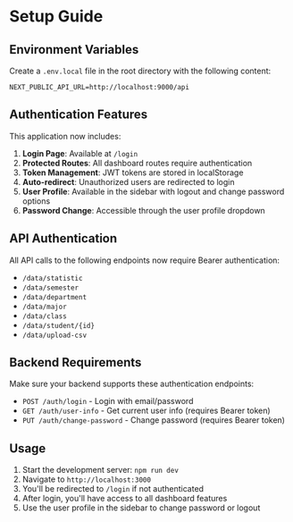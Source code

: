 # Setup Guide

## Environment Variables

Create a `.env.local` file in the root directory with the following content:

```
NEXT_PUBLIC_API_URL=http://localhost:9000/api
```

## Authentication Features

This application now includes:

1. **Login Page**: Available at `/login`
2. **Protected Routes**: All dashboard routes require authentication
3. **Token Management**: JWT tokens are stored in localStorage
4. **Auto-redirect**: Unauthorized users are redirected to login
5. **User Profile**: Available in the sidebar with logout and change password options
6. **Password Change**: Accessible through the user profile dropdown

## API Authentication

All API calls to the following endpoints now require Bearer authentication:

- `/data/statistic`
- `/data/semester`
- `/data/department` 
- `/data/major`
- `/data/class`
- `/data/student/{id}`
- `/data/upload-csv`

## Backend Requirements

Make sure your backend supports these authentication endpoints:

- `POST /auth/login` - Login with email/password
- `GET /auth/user-info` - Get current user info (requires Bearer token)
- `PUT /auth/change-password` - Change password (requires Bearer token)

## Usage

1. Start the development server: `npm run dev`
2. Navigate to `http://localhost:3000`
3. You'll be redirected to `/login` if not authenticated
4. After login, you'll have access to all dashboard features
5. Use the user profile in the sidebar to change password or logout 